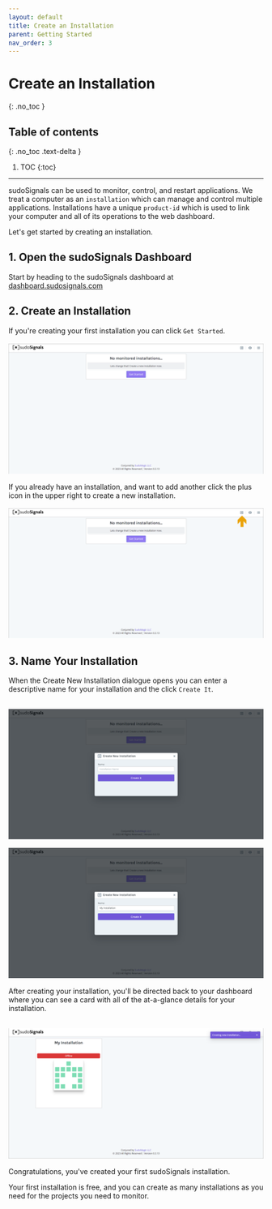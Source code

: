```yaml
---
layout: default
title: Create an Installation
parent: Getting Started
nav_order: 3
---
```

# Create an Installation
{: .no_toc }

## Table of contents
{: .no_toc .text-delta }

1. TOC
{:toc}
---

sudoSignals can be used to monitor, control, and restart applications. We treat a computer as an `installation` which can manage and control multiple applications. Installations have a unique `product-id` which is used to link your computer and all of its operations to the web dashboard. 

Let's get started by creating an installation. 

## 1. Open the sudoSignals Dashboard

Start by heading to the sudoSignals dashboard at [dashboard.sudosignals.com](https://dashboard.sudosignals.com/)

## 2. Create an Installation

If you're creating your first installation you can click `Get Started`. 
<br>
<br>
![Create Installation 001](../../../assets/images/create-installation/create-installation-001.png)

If you already have an installation, and want to add another click the plus icon in the upper right to create a new installation.
<br>
<br>
![Create Installation 002](../../../assets/images/create-installation/create-installation-002.png)

## 3. Name Your Installation

When the Create New Installation dialogue opens you can enter a descriptive name for your installation and the click `Create It`.
<br>
<br>

![Create Installation 003](../../../assets/images/create-installation/create-installation-003.png)

![Create Installation 004](../../../assets/images/create-installation/create-installation-004.png)

After creating your installation, you'll be directed back to your dashboard where you can see a card with all of the at-a-glance details for your installation.
<br>
<br>

![Create Installation 004](../../../assets/images/create-installation/create-installation-005.png)

Congratulations, you've created your first sudoSignals installation.  

Your first installation is free, and you can create as many installations as you need for the projects you need to monitor.